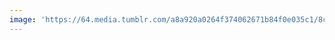 ```yaml
---
image: 'https://64.media.tumblr.com/a8a920a0264f374062671b84f0e035c1/8ca8c28af139cd6d-f4/s1280x1920/854470e6de348c3cabc1054f76266c718385b623.jpg'
---
```

